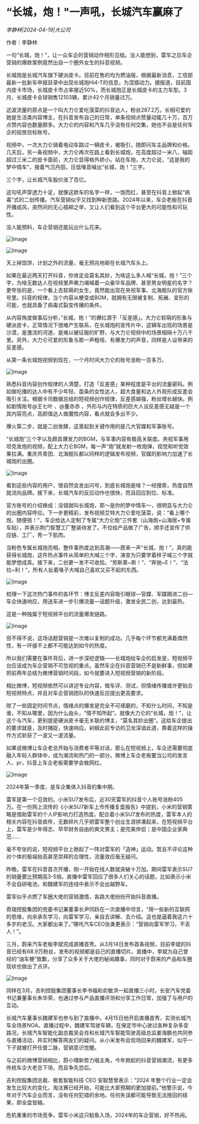 # “长城，炮！"一声吼，长城汽车赢麻了

*李静林|2024-04-19|大公司*

作者｜李静林

一句“长城，炮！”，让一众车企的营销动作相形见绌。没人能想到，雷军之后车企营销的爆款案例竟然出自一个圈外女生的抖音视频。

长城炮是长城汽车旗下硬派皮卡。目前在售的均为燃油版，根据最新消息，工信部最新一批新车申报目录中出现长城炮Hi4-T的信息，为混插动力。据报道，目前国内皮卡市场，长城皮卡市占率接近50%，而长城炮正是长城皮卡的主力车型。3月，长城皮卡全球销售12103辆，累计42个月销量过万。

这波流量的原点是一个叫大力仑爱吃菠菜的抖音达人，粉丝287.2万。长相可爱的她是生活类内容博主，在抖音发布自己的日常，单条视频点赞量动辄几十万，百万点赞内容也数量颇多。大力仑的内容和汽车几乎没有任何交集，她也不会是任何车企的投放目标账号。

视频中，一次大力仑骑着电动车路过一辆皮卡，被吸引，随即问车主品牌和价格。几天后，另一条视频中，大力仑再次在路上看到长城炮，在高度超过一米八，轴距超过三米二的皮卡面前，大力仑显得格外娇小。站在车炮，大力仑说，“这是我的梦中情车”，接着气沉丹田，压低嗓音喊出“长城，炮！”三字。

三个字，让长城汽车股价涨了百亿。

这句吼声穿透力十足，就像这款车的名字一样，一炮而红，甚至在抖音上掀起“病毒”式的二创传播。汽车营销似乎又找到种新思路。2024年以来，车企老板在抖音开播成风，突然间的无心插柳之举，又让人们看到这个平台更大的可能性和可玩性。

没人能预料，车企营销还能玩出什么花来。

![Image](https://q7.itc.cn/images01/20240419/894df70572ba416789ba251f3cf845f9.jpeg)

![Image](https://q3.itc.cn/images01/20240419/6efa17c4f22d4726935689ad9e044aa3.jpeg)

天上掉馅饼，计划之外的流量，毫无预兆地砸在长城汽车头上。

如果在最近两天打开抖音，你肯定会莫名其妙，为啥这么多人喊“长城，炮！”三个字，为啥无数达人在视频里声嘶力竭喊着一众豪华车品牌、甚至男女明星的名字？更夸张的是，一个看上去软萌的女生，竟然能出现在央视军事、北海舰队的官方账号里。抖音的规律，当个内容从梗变成BGM，就拥有无限被复制、拓展、变形的可能，也就具备了病毒式裂变传播的条件。

从内容角度做事后分析，”长城，炮！”的爆红源于「反差感」。大力仑软萌的形象与硬派皮卡，正常情况下很难产生联系，在长城炮的宣传片中，这辆车出现的场景是沙漠，是激流的河道，是难以被征服的旷野，与大力仑视频中的场景相隔十万八千里。另外，大力仑可爱的形象与那一声粗哑、有爆发力的声音，同样是人设带来的反差感。

从第一条长城炮视频到现在，一个月时间大力仑的账号涨粉一百多万。

![Image](https://q8.itc.cn/images01/20240419/e9f60f5c37da434b83357d4ab3d6a2e7.jpeg)

熟悉抖音内容创作规律的人清楚，打造「反差感」某种程度是平台的流量密码。例如做吃播的达人中有不少年轻、苗条的女性达人，超大食量和达人外观形成反差会吸引关注。根据卡司数据总结的短视频创作规律，反差感越强，粉丝增长越快。例如剧情账号@王七叶 、@董赤赤 ，外形与内在特质的巨大人设反差感无疑是一个其内容亮点，高颜值达人做魔性内容，看点就会多出不少。

爆火第二步，就是二创发酵，这里起到关键作用的是几大官媒和军事账号。

“长城炮”三个字以及颇具爆发力的BGM，与军事内容有极高关联度。央视军事用坦克发炮的视频，配上大力仑BGM，每一声“炮”就发射一枚炮弹，视觉和听觉效果拉满。重庆共青团、北海舰队都以同样的逻辑发布视频，官媒的影响力加速了长城炮的出圈。

![Image](https://q3.itc.cn/images01/20240419/bc95dbf2fe144fbc8a912fabc5046296.jpeg)

看到这些内容的用户，很自然会发出问号，到底长城炮是啥？一经搜索，热度自然就流向品牌。接下来，长城汽车的反应动作也很快，而且回应到位、标准。

官方账号的介绍换成：没错就叫长城炮，耶～是你的梦中情车～，很明显与大力仑的出圈内容呼应。下一步更精彩，发布视频艾特大力仑爱吃菠菜，说：“看上哪个炮，随便挑！”，车企给达人定制了专属“大力仑炮”三件套（山海炮+山海居+专属车贴），并表示荆门智慧工厂整装待发了。不仅给产品做了广告，顺手还宣传了供应链、工厂，秀一下肌肉。

当粉色专属长城炮亮相，整件事热度达到高潮——原来一声“长城，炮！”，真的能获得长城炮，这件热点事件从简单的大喊三个字，演变为只要学着样子喊三个字就能梦想成真。接下来，二创更一发不可收拾。“劳斯莱~斯！”、“奔驰~E！”、“法拉~利！”，所有人扯着嗓子大喊自己喜欢又买不起的东西。

![Image](https://q6.itc.cn/images01/20240419/710a47dbe6784f0fa12e07bbc9581d26.jpeg)

梳理一下这次热门事件的各环节：博主反差内容吸引眼球—官媒、军媒跟进二创—车企快速响应，用送车进一步引爆流量—话题升级，激发全民二创，达到最热。

这是一种独属于短视频平台的流量爆发链路。

![Image](https://q6.itc.cn/images01/20240419/a5a05397702d45a18201e2f794412598.jpeg)

但不得不说，这场话题营销是一次难以复制的成功。几乎每个环节都充满着偶然性，有一环接不上都不可能达到如今的热度。

所以我们需要在事件背后，进一步深挖逻辑——长城炮给车企的启发是，短视频平台应该成为车企营销不可忽视的重点。虽然车企在抖音营销已不是新鲜事，但如果把前两年总结为微博营销时间段，如今就要进入短视频营销的新阶段。

相比微博，短视频依然可以讲述专业内容，做车评、测试，但情绪传播或许更贴合短视频特点，并且对车企营销团队的快速反应提出更高要求。

除了一些固定时间节点，情绪点的爆发是完全不可琢磨的，不知什么时间，不知是谁，不知从哪里，因为什么由头，“情不知所起”。就像大力仑的“长城，炮！”，让这个与汽车，更别提是硬派皮卡毫无关联的博主，“莫名其妙出圈”。这给车企提出的要求就是，及时捕捉，快速响应。剁椒此前专访的卫龙深谙此道，靠着这样的操作方式斩获了一波又一波流量。

如果说微博让车企老总开始与消费者平等对话，那么在短视频上，车企还需要彻底融入年轻人群体中，成为潮流和热门的一部分。微博上车企老板要当公司的发言人、pr，抖音上车企老板需要学会做网红。

![Image](https://q2.itc.cn/images01/20240419/45bd395add8b439c93288598e5ff69f7.jpeg)

2024年第一季度，是车企集体入抖音的集中期。

雷军是第一个见效的。小米SU7发布后，近30天雷军的抖音个人账号涨粉405万。在一份网上流传的《小米SU7新车上市传播复盘报告》中提到，小米的营销策略是借助雷军的个人IP影响力打造热度。配合着小米SU7发布的热度，雷军本人的相关内容在抖音疯传，无数碎片几乎把雷军整个创业生涯拼凑起来，在短视频平台上，雷军是少年得志、早早财务自由的爽文男主；是完美伴侣；是中国企业家典范......

毫不夸张的说，短视频平台上掀起了一阵对雷军的「造神」运动。暂且不评论这种对个体的极端抬高甚至崇拜的合理性，流量效应毫无疑问。

昨晚，雷军在抖音首次开播，刚一开始在线人数就突破十万加。期间雷军表示SU7的销量要比预期高3-5倍。直播中雷军回应了很多人们关心的话题，比如表示小米不会自研电池，和魏建军的连线中表示不会出越野车。

雷军似乎点燃了车圈大佬的营销激情，各路大佬纷纷开始抖音直播。

奇瑞控股集团的党委书记兼董事长尹同跃在一次直播中坦言，“用一些新的互联网的思维，向余承东学习，向雷军学习，亲自去讲解、去介绍。这也是逼着我这六十多岁的老汉。大家都出来了。”哪吒汽车CEO张勇更表示：“营销向雷军学习，不丢人！”。

三月，蔚来汽车老板李斌完成直播首秀。从3月14日发布首条视频，目前李斌的抖音已经有68.9万粉丝，发布的视频都是自己的直播切片。直播中，李斌为自己曾经的“油车梗”致歉，分享了众多关于大佬的秘闻趣事，同时对于蔚来的产品和车圈现状也做出了点评。

![Image](https://q0.itc.cn/images01/20240419/6fcf71369fd24c3db701c20ea72e8aaa.jpeg)

同样在3月，吉利控股集团董事长李书福和俞敏洪一起直播三小时。长安汽车党委书记兼董事长朱华荣，也通过参与产品直播评测和分享工作日常，加强了与用户的互动。

长城汽车董事长魏建军也参与到了直播中。4月15日他开启直播首秀，实测长城汽车全场景NOA。直播过程中，魏建军驾驶车辆，在保定市中心驶过各种复杂多变路况，长城汽车智能化副总裁吴会肖和长城汽车智能驾驶高级总监姜海鹏也共同参与直播活动，并实时解答网友们的疑问。从小米发布会现场回来的魏建军，似乎一下子就被打开任督二脉，营销意识觉醒。

与之前的微博营销相比，蔚小理新势力唱主角，今年掀起的抖音营销潮流，有更多传统车企大老总下场，而且争先恐后。

吉利控股集团总裁、极氪智能科技 CEO 安聪慧曾表示：“2024 年整个行业一定会发生比较大的变化，淘汰赛已经开始，可能比大家预期的更加提前。”他警示说，今年对于汽车企业而言，没有任何犯错的余地。任何失误都可能导致无法挽回的结果，即全盘皆输。

危机重重的市场竞争，雷军小米这只鲶鱼入场，2024年的车企营销，好不热闹。

